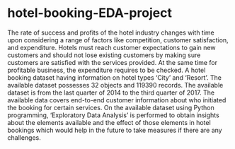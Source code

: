 # hotel-booking-EDA-project


The rate of success and profits of the hotel industry changes with time upon considering a range of factors like competition, customer satisfaction, and expenditure. Hotels must reach customer expectations to gain new customers and should not lose existing customers by making sure customers are satisfied with the services provided. At the same time for profitable business, the expenditure requires to be checked.
A hotel booking dataset having information on hotel types ‘City’ and ‘Resort’. The available dataset possesses 32 objects and 119390 records. The available dataset is from the last quarter of 2014 to the third quarter of 2017. The available data covers end-to-end customer information about who initiated the booking for certain services.
On the available dataset using Python programming, ‘Exploratory Data Analysis’ is performed to obtain insights about the elements available and the effect of those elements in hotel bookings which would help in the future to take measures if there are any challenges.
